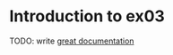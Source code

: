 # Introduction to ex03

TODO: write [great documentation](http://jacobian.org/writing/what-to-write/)
